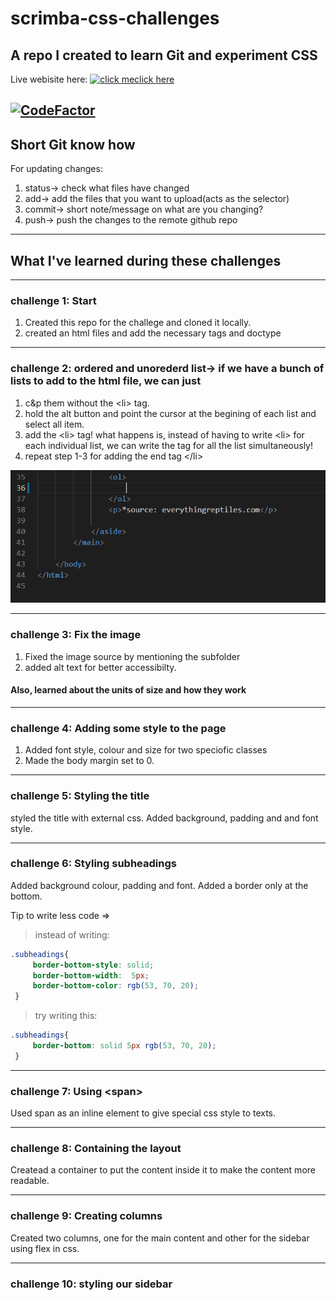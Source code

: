 # scrimba-css-challenges

## A repo I created to learn Git and experiment CSS

Live webisite here:   [![click me](https://img.icons8.com/dusk/50/000000/mouse-left-click.png)](https://deb-pradhan.github.io/scrimba-css-challenges/)[click here](https://deb-pradhan.github.io/scrimba-css-challenges/)

[![CodeFactor](https://www.codefactor.io/repository/github/deb-pradhan/scrimba-css-challenges/badge)](https://www.codefactor.io/repository/github/deb-pradhan/scrimba-css-challenges)
---

## Short Git know how

For updating changes:

1. status-> check what files have changed
2. add-> add the files that you want to upload(acts as the selector)
3. commit-> short note/message on what are you changing?
4. push-> push the changes to the remote github repo

___

## What I've learned during these challenges

---

### challenge 1: Start

1. Created this repo for the challege and cloned it locally.
2. created an html files and add the necessary tags and doctype

---

### challenge 2: ordered and unorederd list-> if we have a bunch of lists to add to the html file, we can just

1. c&p them without the \<li> tag.
2. hold the alt button and point the cursor at the begining of each list and select all item.
3. add the \<li> tag!
what happens is, instead of having to write \<li> for each individual list, we can write the tag for all the list simultaneously!
4. repeat step 1-3 for adding the end tag \</li>

![image](https://raw.githubusercontent.com/deb-pradhan/scrimba-css-challenges/main/images/Animation.gif)

---

### challenge 3: Fix the image

1. Fixed the image source by mentioning the subfolder
2. added alt text for better accessibilty.

#### Also, learned about the units of size and how they work

---

### challenge 4: Adding some style to the page

1. Added font style, colour and size for two speciofic classes
2. Made the body margin set to 0.

---

### challenge 5: Styling the title

styled the title with external css. Added background, padding and and font style.
___

### challenge 6: Styling subheadings

Added background colour, padding and font.
Added a border only at the bottom.

Tip to write less code =>
>instead of writing:

```css
.subheadings{
     border-bottom-style: solid;
     border-bottom-width:  5px; 
     border-bottom-color: rgb(53, 70, 20);
 }
```

>try writing this:

```css
.subheadings{
     border-bottom: solid 5px rgb(53, 70, 20);
 }
```
---

### challenge 7: Using \<span>

Used span as an inline element to give special css style to texts.

--- 

### challenge 8: Containing the layout

Createad a container to put the content inside it to make the content more readable.

---

### challenge 9: Creating columns

Created two columns, one for the main content and other for the sidebar using flex in css.

---

### challenge 10: styling our sidebar

